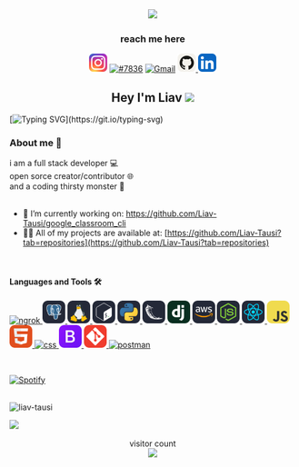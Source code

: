 <div align="center">
  <img src="https://camo.githubusercontent.com/5ddf73ad3a205111cf8c686f687fc216c2946a75005718c8da5b837ad9de78c9/68747470733a2f2f7468756d62732e6766796361742e636f6d2f4576696c4e657874446576696c666973682d736d616c6c2e676966" width="150"> 
  <h3 align="center">reach me here</h3>
<div align="center">
	<a href="https://www.instagram.com/liavtausi/"><img src="https://github.com/tandpfun/skill-icons/blob/main/icons/Instagram.svg" width="32" alt="Instegram"></a>
	<a href="https://discord.gg/#7836" target="blank"><img src="https://cdn-icons-png.flaticon.com/512/3670/3670157.png" alt="#7836" width="35" /></a>
	<a href="https://mail.google.com/mail/u/0/?fs=1&to=liavt242@gmail.com&su=SUBJECT&body=BODY&tf=cm"><img src="https://cdn-icons-png.flaticon.com/512/5968/5968534.png" width="35" alt="Gmail"></a>
	<a href="https://github.com/liav-tausi"><img src="https://github.com/tandpfun/skill-icons/blob/main/icons/Github-Light.svg" width="32" alt="GitHub"> </a>
	<a href="https://www.linkedin.com/in/liav-tausi-9bb253252"><img src="https://github.com/tandpfun/skill-icons/blob/main/icons/LinkedIn.svg" width="32"  alt="LinkedIn"></a>	
</div>

<div align="left">  
   <h2 align="center">
   Hey I'm Liav <img src="https://raw.githubusercontent.com/MartinHeinz/MartinHeinz/master/wave.gif" width="30px">
   </h2>
   
  [![Typing SVG](https://readme-typing-svg.herokuapp.com?font=neuropol&color=%1g&size=26&lines=A+Full+Stack+Developer;)](https://git.io/typing-svg)
</div>
 
 
 
 <h3 align="left">
     About me 👋
 </h3>
 <div align="left">
    i am a full stack developer 💻
 </div>
 <div align="left">
    open sorce creator/contributor 🌐
 <div>
 <div align="left">
    and a coding thirsty monster 👻
 <div>
 
<div>&nbsp</div>
	   
- 🔭 I’m currently working on: https://github.com/Liav-Tausi/google_classroom_cli 
- 👨‍💻 All of my projects are available at: [https://github.com/Liav-Tausi?tab=repositories](https://github.com/Liav-Tausi?tab=repositories)


<div>&nbsp</div>

<h4 align="left"> Languages and Tools 🛠</h4>
<p align="left">
   <a href="https://ngrok.com/" target="_blank">
    <img src="https://avatars.githubusercontent.com/u/10625446?s=200&v=4" alt="ngrok" width="40" height="40"/>
  </a>
  <a href="https://www.postgresql.org" target="_blank">
    <img src="https://github.com/tandpfun/skill-icons/blob/main/icons/PostgreSQL-Dark.svg" alt="postgresql" width="40" height="40"/> 
  </a> 
  <a href="https://www.linux.org/" target="_blank">
    <img src="https://github.com/tandpfun/skill-icons/blob/main/icons/Linux-Dark.svg" alt="linux" width="40" height="40"/>
  </a> 
  <a href="https://en.wikipedia.org/wiki/Bash_(Unix_shell)" target="_blank">
    <img src="https://github.com/tandpfun/skill-icons/blob/main/icons/Bash-Dark.svg" alt="bash" width="40" height="40"/> 
  </a>
  <a href="https://www.python.org" target="_blank">
    <img src="https://github.com/tandpfun/skill-icons/blob/main/icons/Python-Dark.svg" alt="python" width="40" height="40"/> </a> 
  <a href="https://flask.palletsprojects.com/en/2.2.x/" target="_blank">
    <img src="https://github.com/tandpfun/skill-icons/blob/main/icons/Flask-Dark.svg" alt="flask" width="40" height="40"/>  
  </a>
  <a href="https://www.djangoproject.com/" target="_blank">
    <img src="https://github.com/tandpfun/skill-icons/blob/main/icons/Django.svg" alt="django" width="40" height="40"/>
  </a> 
  <a href="https://aws.amazon.com/" target="_blank">
    <img src="https://github.com/tandpfun/skill-icons/blob/main/icons/AWS-Dark.svg" alt="django" width="40" height="40"/>
  </a>
   <a href="https://nodejs.org/en/" target="_blank">
    <img src="https://github.com/tandpfun/skill-icons/blob/main/icons/NodeJS-Dark.svg" alt="nodejs" width="40" height="40"/> 
  </a> 
  <a href="https://reactjs.org/" target="_blank">
    <img src="https://github.com/tandpfun/skill-icons/blob/main/icons/React-Dark.svg" alt="reactjs" width="40" height="40"/> 
  </a> 
  <a href="https://developer.mozilla.org/en-US/docs/Web/JavaScript" target="_blank"> 
    <img src="https://github.com/tandpfun/skill-icons/blob/main/icons/JavaScript.svg" alt="javascript" width="40" height="40"/>
  </a>
  <a href="" target="_blank">
    <img src="https://github.com/tandpfun/skill-icons/blob/main/icons/HTML.svg" alt="html" width="40" height="40"/> 
  </a> 
  <a href="">
    <img src="https://skillicons.dev/icons?i=css" alt="css" width="40" height="40"/> 
  </a>
  <a href="https://getbootstrap.com" target="_blank">
    <img src="https://github.com/tandpfun/skill-icons/blob/main/icons/Bootstrap.svg" alt="bootstrap" width="40" height="40"/>
  </a>
  <a href="https://git-scm.com/" target="_blank">
    <img src="https://github.com/tandpfun/skill-icons/blob/main/icons/Git.svg" alt="git" width="40" height="40"/> 
  </a> 
  <a href="https://postman.com" target="_blank">
    <img src="https://www.vectorlogo.zone/logos/getpostman/getpostman-icon.svg" alt="postman" width="40" height="40"/>
  </a> 
</p>

<div>&nbsp</div>

[![Spotify](https://spotify-now-playing-1.vercel.app/api/spotify-playing)](https://open.spotify.com/user/090icnprfcvez2v5svi3s41in)

<div>&nbsp</div>



<div align="left" >
  <picture>
    <source media="(prefers-color-scheme: dark)" srcset="https://github-readme-streak-stats.herokuapp.com/?user=liav-tausi&" alt="liav-tausi"" />
    <img src=https://github-readme-streak-stats.herokuapp.com/?user=liav-tausi&" alt="liav-tausi"" />
</picture>


<p align="left">
    <picture>
       <source 
	  srcset="https://github-readme-stats-git-masterrstaa-rickstaa.vercel.app/api?username=Liav-Tausi&show_icons=true&theme=dark"
	  media="(prefers-color-scheme: light)"
      <source/>
      <source
	  srcset="https://github-readme-stats-git-masterrstaa-rickstaa.vercel.app/api?username=Liav-Tausi&show_icons=true"
	  media="(prefers-color-scheme: dark), (prefers-color-scheme: no-preference)"
      <source/>
	<img src="https://github-readme-stats-git-masterrstaa-rickstaa.vercel.app/api?username=Liav-Tausi&show_icons=true" />
   </picture>
</p>
	
	
<p align="center"> 
  visitor count<br>
  <img src="https://profile-counter.glitch.me/liav_tausi/count.svg" />
</p>
